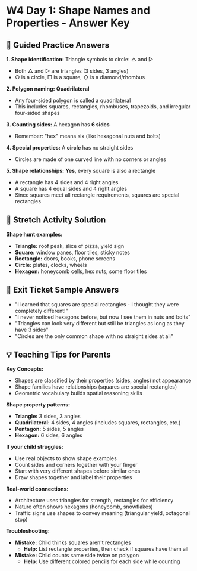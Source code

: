 # W4 Day 1: Shape Names and Properties - Answer Key

## 📝 Guided Practice Answers

**1. Shape identification:** 
   Triangle symbols to circle: △ and ▷ 
   - Both △ and ▷ are triangles (3 sides, 3 angles)
   - ○ is a circle, □ is a square, ◇ is a diamond/rhombus

**2. Polygon naming:** **Quadrilateral**
   - Any four-sided polygon is called a quadrilateral
   - This includes squares, rectangles, rhombuses, trapezoids, and irregular four-sided shapes

**3. Counting sides:** A hexagon has **6 sides**
   - Remember: "hex" means six (like hexagonal nuts and bolts)

**4. Special properties:** A **circle** has no straight sides
   - Circles are made of one curved line with no corners or angles

**5. Shape relationships:** **Yes**, every square is also a rectangle
   - A rectangle has 4 sides and 4 right angles
   - A square has 4 equal sides and 4 right angles
   - Since squares meet all rectangle requirements, squares are special rectangles

## 🚀 Stretch Activity Solution

**Shape hunt examples:**
- **Triangle:** roof peak, slice of pizza, yield sign
- **Square:** window panes, floor tiles, sticky notes  
- **Rectangle:** doors, books, phone screens
- **Circle:** plates, clocks, wheels
- **Hexagon:** honeycomb cells, hex nuts, some floor tiles

## 🎯 Exit Ticket Sample Answers

- "I learned that squares are special rectangles - I thought they were completely different!"
- "I never noticed hexagons before, but now I see them in nuts and bolts"
- "Triangles can look very different but still be triangles as long as they have 3 sides"
- "Circles are the only common shape with no straight sides at all"

## 💡 Teaching Tips for Parents

**Key Concepts:**
- Shapes are classified by their properties (sides, angles) not appearance
- Shape families have relationships (squares are special rectangles)
- Geometric vocabulary builds spatial reasoning skills

**Shape property patterns:**
- **Triangle:** 3 sides, 3 angles
- **Quadrilateral:** 4 sides, 4 angles (includes squares, rectangles, etc.)
- **Pentagon:** 5 sides, 5 angles  
- **Hexagon:** 6 sides, 6 angles

**If your child struggles:**
- Use real objects to show shape examples
- Count sides and corners together with your finger
- Start with very different shapes before similar ones
- Draw shapes together and label their properties

**Real-world connections:**
- Architecture uses triangles for strength, rectangles for efficiency
- Nature often shows hexagons (honeycomb, snowflakes)
- Traffic signs use shapes to convey meaning (triangular yield, octagonal stop)

**Troubleshooting:**
- **Mistake:** Child thinks squares aren't rectangles
  - **Help:** List rectangle properties, then check if squares have them all
- **Mistake:** Child counts same side twice on polygon
  - **Help:** Use different colored pencils for each side while counting